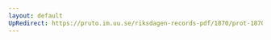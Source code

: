 ```yaml
---
layout: default
UpRedirect: https://pruto.im.uu.se/riksdagen-records-pdf/1870/prot-1870--fk--312/prot-1870--fk--312_004.pdf
---
```

